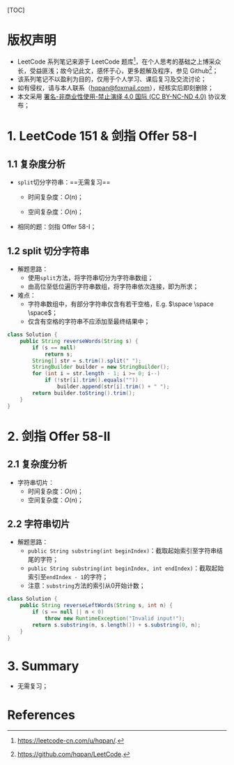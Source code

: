 [TOC]

# 版权声明

- LeetCode 系列笔记来源于 LeetCode 题库[^1]，在个人思考的基础之上博采众长，受益匪浅；故今记此文，感怀于心，更多题解及程序，参见 Github[^2]；
- 该系列笔记不以盈利为目的，仅用于个人学习、课后复习及交流讨论；
- 如有侵权，请与本人联系（hqpan@foxmail.com），经核实后即刻删除；
- 本文采用 [署名-非商业性使用-禁止演绎 4.0 国际 (CC BY-NC-ND 4.0)](https://creativecommons.org/licenses/by-nc-nd/4.0/deed.zh) 协议发布；

# 1. LeetCode 151 & 剑指 Offer 58-I

## 1.1 复杂度分析

- `split`切分字符串：==无需复习==
  
  - 时间复杂度：$O(n)$；
  
  - 空间复杂度：$O(n)$；
- 相同的题：剑指 Offer 58-I；

## 1.2 split 切分字符串

- 解题思路：
  - 使用`split`方法，将字符串切分为字符串数组；
  - 由高位至低位遍历字符串数组，将字符串依次连接，即为所求；
- 难点：
  - 字符串数组中，有部分字符串仅含有若干空格，E.g. $\space \space \space$；
  - 仅含有空格的字符串不应添加至最终结果中；

```java
class Solution {
    public String reverseWords(String s) {
        if (s == null)
            return s;
        String[] str = s.trim().split(" ");
        StringBuilder builder = new StringBuilder();
        for (int i = str.length - 1; i >= 0; i--)
            if (!str[i].trim().equals(""))
                builder.append(str[i].trim() + " ");
        return builder.toString().trim();
    }
}
```

# 2. 剑指 Offer 58-II

## 2.1 复杂度分析

- 字符串切片：
  - 时间复杂度：$O(n)$；
  - 空间复杂度：$O(n)$；

## 2.2 字符串切片

- 解题思路：
  - `public String substring(int beginIndex)`：截取起始索引至字符串结尾的字符；
  - `public String substring(int beginIndex, int endIndex)`：截取起始索引至`endIndex - 1`的字符；
  - 注意：`substring`方法的索引从0开始计数；

```java
class Solution {
    public String reverseLeftWords(String s, int n) {
        if (s == null || n < 0)
            throw new RuntimeException("Invalid input!");
        return s.substring(n, s.length()) + s.substring(0, n);
    }
}
```

# 3. Summary

- 无需复习；

# References

[^1]: https://leetcode-cn.com/u/hqpan/.
[^2]: https://github.com/hqpan/LeetCode.